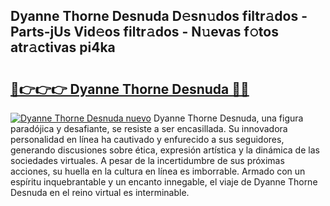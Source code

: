 ## Dyanne Thorne Desnuda D𝚎sn𝚞dos filtr𝚊dos - Parts-jUs Vid𝚎os filtr𝚊dos - N𝚞evas f𝚘tos atr𝚊ctivas pi4ka

# <h2><a href="http://mb9vfk.tromn.icu/?c=Dyanne+Thorne+Desnuda">🔗👉👉👉 Dyanne Thorne Desnuda 🔗🔗</a></h2>

[![Dyanne Thorne Desnuda nuevo](https://i.imgur.com/pEAQMta.gif)](http://mb9vfk.tromn.icu/?c=Dyanne+Thorne+Desnuda)
Dyanne Thorne Desnuda, una figura paradójica y desafiante, se resiste a ser encasillada. Su innovadora personalidad en línea ha cautivado y enfurecido a sus seguidores, generando discusiones sobre ética, expresión artística y la dinámica de las sociedades virtuales. A pesar de la incertidumbre de sus próximas acciones, su huella en la cultura en línea es imborrable. Armado con un espíritu inquebrantable y un encanto innegable, el viaje de Dyanne Thorne Desnuda en el reino virtual es interminable.
